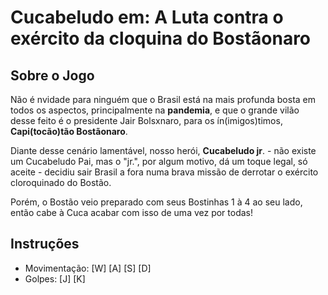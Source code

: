 # Cucabeludo em: A Luta contra o exército da cloquina do Bostãonaro

## Sobre o Jogo

Não é nvidade para ninguém que o Brasil está na mais profunda bosta em todos os aspectos, principalmente na **pandemia**, e que o grande vilão desse feito é o presidente Jair Bolsxnaro, para os ín(imigos)timos, **Capi(tocão)tão Bostãonaro**.

Diante desse cenário lamentável, nosso herói, **Cucabeludo jr**. - não existe um Cucabeludo Pai, mas o "jr.", por algum motivo, dá um toque legal, só aceite - decidiu sair Brasil a fora numa brava missão de derrotar o exército cloroquinado do Bostão. 

Porém, o Bostão veio  preparado com seus Bostinhas 1 à 4 ao seu lado, então cabe à Cuca acabar com isso de uma vez por todas!     

## Instruções

- Movimentação: [W] [A] [S] [D]
- Golpes: [J] [K]

